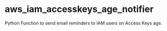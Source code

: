 # aws_iam_accesskeys_age_notifier
Python Function to send email reminders to IAM users on Access Keys age.
